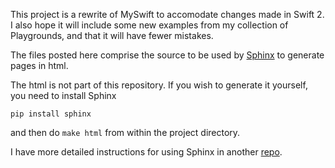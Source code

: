 This project is a rewrite of MySwift to accomodate changes made in Swift 2.  I also hope it will include some new examples from my collection of Playgrounds, and that it will have fewer mistakes.

The files posted here comprise the source to be used by [Sphinx](http://www.sphinx-doc.org/en/stable/) to generate pages in html.  

The html is not part of this repository.  If you wish to generate it yourself, you need to install Sphinx

```
pip install sphinx
```

and then do `make html` from within the project directory.

I have more detailed instructions for using Sphinx in another [repo](https://github.com/telliott99/MySphinx).